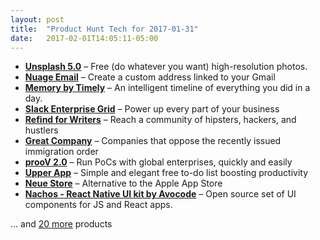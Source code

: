 ```yaml
---
layout: post
title:  "Product Hunt Tech for 2017-01-31"
date:   2017-02-01T14:05:11-05:00
---
```


* **[Unsplash 5.0](https://www.producthunt.com/posts/unsplash-5-0?utm_campaign=producthunt-api&utm_medium=api&utm_source=Application%3A+Daily+Digest+RSS+%28ID%3A+3202%29)** – Free (do whatever you want) high-resolution photos.
* **[Nuage Email](https://www.producthunt.com/posts/nuage-email?utm_campaign=producthunt-api&utm_medium=api&utm_source=Application%3A+Daily+Digest+RSS+%28ID%3A+3202%29)** – Create a custom address linked to your Gmail
* **[Memory by Timely](https://www.producthunt.com/posts/memory-by-timely?utm_campaign=producthunt-api&utm_medium=api&utm_source=Application%3A+Daily+Digest+RSS+%28ID%3A+3202%29)** – An intelligent timeline of everything you did in a day.
* **[Slack Enterprise Grid](https://www.producthunt.com/posts/slack-enterprise-grid?utm_campaign=producthunt-api&utm_medium=api&utm_source=Application%3A+Daily+Digest+RSS+%28ID%3A+3202%29)** – Power up every part of your business
* **[Refind for Writers](https://www.producthunt.com/posts/refind-for-writers?utm_campaign=producthunt-api&utm_medium=api&utm_source=Application%3A+Daily+Digest+RSS+%28ID%3A+3202%29)** – Reach a community of hipsters, hackers, and hustlers
* **[Great Company](https://www.producthunt.com/posts/great-company?utm_campaign=producthunt-api&utm_medium=api&utm_source=Application%3A+Daily+Digest+RSS+%28ID%3A+3202%29)** – Companies that oppose the recently issued immigration order
* **[prooV 2.0](https://www.producthunt.com/posts/proov-2-0?utm_campaign=producthunt-api&utm_medium=api&utm_source=Application%3A+Daily+Digest+RSS+%28ID%3A+3202%29)** – Run PoCs with global enterprises, quickly and easily
* **[Upper App](https://www.producthunt.com/posts/upper-app?utm_campaign=producthunt-api&utm_medium=api&utm_source=Application%3A+Daily+Digest+RSS+%28ID%3A+3202%29)** – Simple and elegant free to-do list boosting productivity
* **[Neue Store](https://www.producthunt.com/posts/neue-store?utm_campaign=producthunt-api&utm_medium=api&utm_source=Application%3A+Daily+Digest+RSS+%28ID%3A+3202%29)** – Alternative to the Apple App Store
* **[Nachos - React Native UI kit by Avocode](https://www.producthunt.com/posts/nachos-react-native-ui-kit-by-avocode?utm_campaign=producthunt-api&utm_medium=api&utm_source=Application%3A+Daily+Digest+RSS+%28ID%3A+3202%29)** – Open source set of UI components for JS and React apps.

… and [20 more](https://www.producthunt.com/tech) products